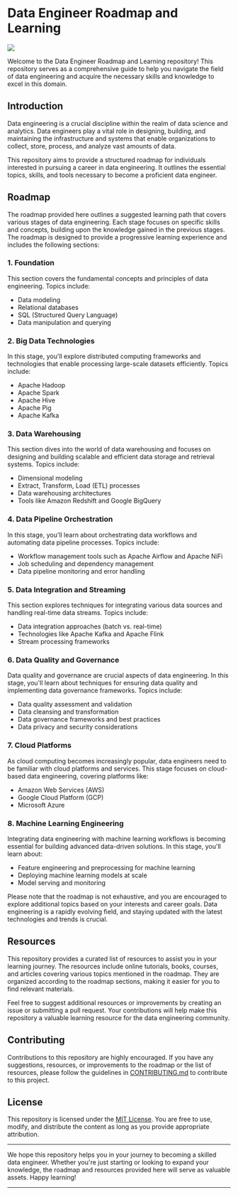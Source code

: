 # Data Engineer Roadmap and Learning
<img src="https://www.qnrl.com/wp-content/uploads/2022/02/Data-Engineer-Quorum.jpg">
<!-- https://s3-eu-west-1.amazonaws.com/landingi-editor-uploads/FtlCnhRe/data_engineering_img1.png -->


Welcome to the Data Engineer Roadmap and Learning repository! This repository serves as a comprehensive guide to help you navigate the field of data engineering and acquire the necessary skills and knowledge to excel in this domain.

## Introduction

Data engineering is a crucial discipline within the realm of data science and analytics. Data engineers play a vital role in designing, building, and maintaining the infrastructure and systems that enable organizations to collect, store, process, and analyze vast amounts of data.

This repository aims to provide a structured roadmap for individuals interested in pursuing a career in data engineering. It outlines the essential topics, skills, and tools necessary to become a proficient data engineer.

## Roadmap

The roadmap provided here outlines a suggested learning path that covers various stages of data engineering. Each stage focuses on specific skills and concepts, building upon the knowledge gained in the previous stages. The roadmap is designed to provide a progressive learning experience and includes the following sections:

### 1. Foundation

This section covers the fundamental concepts and principles of data engineering. Topics include:

- Data modeling
- Relational databases
- SQL (Structured Query Language)
- Data manipulation and querying

### 2. Big Data Technologies

In this stage, you'll explore distributed computing frameworks and technologies that enable processing large-scale datasets efficiently. Topics include:

- Apache Hadoop
- Apache Spark
- Apache Hive
- Apache Pig
- Apache Kafka

### 3. Data Warehousing

This section dives into the world of data warehousing and focuses on designing and building scalable and efficient data storage and retrieval systems. Topics include:

- Dimensional modeling
- Extract, Transform, Load (ETL) processes
- Data warehousing architectures
- Tools like Amazon Redshift and Google BigQuery

### 4. Data Pipeline Orchestration

In this stage, you'll learn about orchestrating data workflows and automating data pipeline processes. Topics include:

- Workflow management tools such as Apache Airflow and Apache NiFi
- Job scheduling and dependency management
- Data pipeline monitoring and error handling

### 5. Data Integration and Streaming

This section explores techniques for integrating various data sources and handling real-time data streams. Topics include:

- Data integration approaches (batch vs. real-time)
- Technologies like Apache Kafka and Apache Flink
- Stream processing frameworks

### 6. Data Quality and Governance

Data quality and governance are crucial aspects of data engineering. In this stage, you'll learn about techniques for ensuring data quality and implementing data governance frameworks. Topics include:

- Data quality assessment and validation
- Data cleansing and transformation
- Data governance frameworks and best practices
- Data privacy and security considerations

### 7. Cloud Platforms

As cloud computing becomes increasingly popular, data engineers need to be familiar with cloud platforms and services. This stage focuses on cloud-based data engineering, covering platforms like:

- Amazon Web Services (AWS)
- Google Cloud Platform (GCP)
- Microsoft Azure

### 8. Machine Learning Engineering

Integrating data engineering with machine learning workflows is becoming essential for building advanced data-driven solutions. In this stage, you'll learn about:

- Feature engineering and preprocessing for machine learning
- Deploying machine learning models at scale
- Model serving and monitoring

Please note that the roadmap is not exhaustive, and you are encouraged to explore additional topics based on your interests and career goals. Data engineering is a rapidly evolving field, and staying updated with the latest technologies and trends is crucial.

## Resources

This repository provides a curated list of resources to assist you in your learning journey. The resources include online tutorials, books, courses, and articles covering various topics mentioned in the roadmap. They are organized according to the roadmap sections, making it easier for you to find relevant materials.

Feel free to suggest additional resources or improvements by creating an issue or submitting a pull request. Your contributions will help make this repository a valuable learning resource for the data engineering community.

## Contributing

Contributions to this repository are highly encouraged. If you have any suggestions, resources, or improvements to the roadmap or the list of resources, please follow the guidelines in [CONTRIBUTING.md](CONTRIBUTING.md) to contribute to this project.

## License

This repository is licensed under the [MIT License](LICENSE). You are free to use, modify, and distribute the content as long as you provide appropriate attribution.

---

We hope this repository helps you in your journey to becoming a skilled data engineer. Whether you're just starting or looking to expand your knowledge, the roadmap and resources provided here will serve as valuable assets. Happy learning!

<hr>
